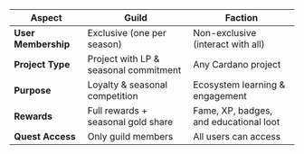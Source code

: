 
| **Aspect**          | **Guild**                             | **Faction**                            |
| ------------------- | ------------------------------------- | -------------------------------------- |
| **User Membership** | Exclusive (one per season)            | Non-exclusive (interact with all)      |
| **Project Type**    | Project with LP & seasonal commitment | Any Cardano project                    |
| **Purpose**         | Loyalty & seasonal competition        | Ecosystem learning & engagement        |
| **Rewards**         | Full rewards + seasonal gold share    | Fame, XP, badges, and educational loot |
| **Quest Access**    | Only guild members                    | All users can access                   |
